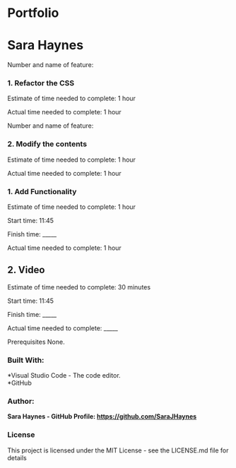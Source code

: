 # Portfolio

# Sara Haynes
Number and name of feature: 
### 1. Refactor the CSS

Estimate of time needed to complete: 1 hour

Actual time needed to complete: 1 hour

Number and name of feature: 
### 2. Modify the contents

Estimate of time needed to complete: 1 hour

Actual time needed to complete: 1 hour

### 1. Add Functionality

Estimate of time needed to complete: 1 hour

Start time: 11:45

Finish time: _____

Actual time needed to complete: 1 hour

## 2. Video

Estimate of time needed to complete: 30 minutes

Start time: 11:45

Finish time: _____

Actual time needed to complete: _____


Prerequisites
None.

### Built With:
*Visual Studio Code - The code editor.  
*GitHub 


### Author:
**Sara Haynes - GitHub Profile: https://github.com/SaraJHaynes**

### License
This project is licensed under the MIT License - see the LICENSE.md file for details